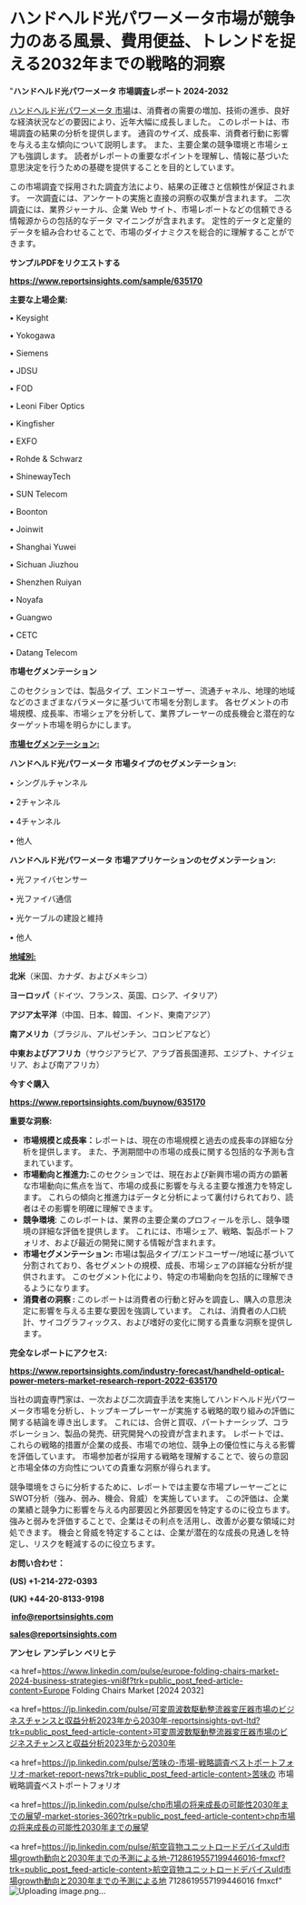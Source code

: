   # ハンドヘルド光パワーメータ市場が競争力のある風景、費用便益、トレンドを捉える2032年までの戦略的洞察

"<strong>ハンドヘルド光パワーメータ 市場調査レポート 2024-2032</strong>

<a href=https://www.reportsinsights.com/sample/635170>ハンドヘルド光パワーメータ 市場</a>は、消費者の需要の増加、技術の進歩、良好な経済状況などの要因により、近年大幅に成長しました。 このレポートは、市場調査の結果の分析を提供します。 通貨のサイズ、成長率、消費者行動に影響を与える主な傾向について説明します。 また、主要企業の競争環境と市場シェアも強調します。 読者がレポートの重要なポイントを理解し、情報に基づいた意思決定を行うための基礎を提供することを目的としています。

この市場調査で採用された調査方法により、結果の正確さと信頼性が保証されます。 一次調査には、アンケートの実施と直接の洞察の収集が含まれます。 二次調査には、業界ジャーナル、企業 Web サイト、市場レポートなどの信頼できる情報源からの包括的なデータ マイニングが含まれます。 定性的データと定量的データを組み合わせることで、市場のダイナミクスを総合的に理解することができます。

<strong><b>サンプルPDFをリクエストする</b></strong>

<a href=https://www.reportsinsights.com/sample/635170><strong><u>https://www.reportsinsights.com/sample/635170</u></strong></a>

<strong>主要な上場企業:</strong>

• Keysight

• Yokogawa

• Siemens

• JDSU

• FOD

• Leoni Fiber Optics

• Kingfisher

• EXFO

• Rohde & Schwarz

• ShinewayTech

• SUN Telecom

• Boonton

• Joinwit

• Shanghai Yuwei

• Sichuan Jiuzhou

• Shenzhen Ruiyan

• Noyafa

• Guangwo

• CETC

• Datang Telecom

<strong>市場セグメンテーション</strong>

このセクションでは、製品タイプ、エンドユーザー、流通チャネル、地理的地域などのさまざまなパラメータに基づいて市場を分割します。 各セグメントの市場規模、成長率、市場シェアを分析して、業界プレーヤーの成長機会と潜在的なターゲット市場を明らかにします。

<strong><u>市場セグメンテーション</u></strong><strong><u>:</u></strong>

<strong>ハンドヘルド光パワーメータ 市場タイプのセグメンテーション:</strong>

• シングルチャンネル

• 2チャンネル

• 4チャンネル

• 他人

<strong>ハンドヘルド光パワーメータ 市場アプリケーションのセグメンテーション:</strong>

• 光ファイバセンサー

• 光ファイバ通信

• 光ケーブルの建設と維持

• 他人

<strong><u>地域別</u></strong><strong><u>:</u></strong>

<strong>北米</strong>（米国、カナダ、およびメキシコ）

<strong>ヨーロッパ</strong>（ドイツ、フランス、英国、ロシア、イタリア）

<strong>アジア太平洋</strong>（中国、日本、韓国、インド、東南アジア）

<strong>南アメリカ</strong>（ブラジル、アルゼンチン、コロンビアなど）

<strong>中東およびアフリカ</strong>（サウジアラビア、アラブ首長国連邦、エジプト、ナイジェリア、および南アフリカ）

<strong>今すぐ購入</strong>

<a href=https://www.reportsinsights.com/buynow/635170><strong><u>https://www.reportsinsights.com/buynow/635170</u></strong></a>

<strong>重要な洞察:</strong>
<ul>
  <li><strong>市場規模と成長率：</strong>レポートは、現在の市場規模と過去の成長率の詳細な分析を提供します。 また、予測期間中の市場の成長に関する包括的な予測も含まれています。</li>
  <li><strong>市場動向と推進力:</strong>このセクションでは、現在および新興市場の両方の顕著な市場動向に焦点を当て、市場の成長に影響を与える主要な推進力を特定します。 これらの傾向と推進力はデータと分析によって裏付けられており、読者はその影響を明確に理解できます。</li>
  <li><strong>競争環境</strong>: このレポートは、業界の主要企業のプロフィールを示し、競争環境の詳細な評価を提供します。 これには、市場シェア、戦略、製品ポートフォリオ、および最近の開発に関する情報が含まれます。</li>
  <li><strong>市場セグメンテーション: </strong>市場は製品タイプ/エンドユーザー/地域に基づいて分割されており、各セグメントの規模、成長、市場シェアの詳細な分析が提供されます。 このセグメント化により、特定の市場動向を包括的に理解できるようになります。</li>
  <li><strong>消費者の洞察 : </strong>このレポートは消費者の行動と好みを調査し、購入の意思決定に影響を与える主要な要因を強調しています。 これは、消費者の人口統計、サイコグラフィックス、および嗜好の変化に関する貴重な洞察を提供します。</li>
</ul>
<strong>完全なレポートにアクセス:</strong>

<a href=https://www.reportsinsights.com/industry-forecast/handheld-optical-power-meters-market-research-report-2022-635170><strong><u><b>https://www.reportsinsights.com/industry-forecast/handheld-optical-power-meters-market-research-report-2022-635170</b></u></strong></a>

当社の調査専門家は、一次および二次調査手法を実施してハンドヘルド光パワーメータ市場を分析し、トップキープレーヤーが実施する戦略的取り組みの評価に関する結論を導き出します。 これには、合併と買収、パートナーシップ、コラボレーション、製品の発売、研究開発への投資が含まれます。 レポートでは、これらの戦略的措置が企業の成長、市場での地位、競争上の優位性に与える影響を評価しています。 市場参加者が採用する戦略を理解することで、彼らの意図と市場全体の方向性についての貴重な洞察が得られます。

競争環境をさらに分析するために、レポートでは主要な市場プレーヤーごとにSWOT分析（強み、弱み、機会、脅威）を実施しています。 この評価は、企業の業績と競争力に影響を与える内部要因と外部要因を特定するのに役立ちます。 強みと弱みを評価することで、企業はその利点を活用し、改善が必要な領域に対処できます。 機会と脅威を特定することは、企業が潜在的な成長の見通しを特定し、リスクを軽減するのに役立ちます。

<strong>お問い合わせ：</strong>

<strong>(US) +1-214-272-0393</strong>

<strong>(UK) +44-20-8133-9198</strong>

<strong> </strong><a href=info@reportsinsights.com><strong><u>info@reportsinsights.com</u></strong></a>

<a href=sales@reportsinsights.com><strong><u>sales@reportsinsights.com</u></strong></a>

<strong>アンセレ アンデレン ベリヒテ</strong>

<a href=https://www.linkedin.com/pulse/europe-folding-chairs-market-2024-business-strategies-vni8f?trk=public_post_feed-article-content>Europe Folding Chairs Market [2024 2032]</a>

<a href=https://jp.linkedin.com/pulse/可変周波数駆動整流器変圧器市場のビジネスチャンスと収益分析2023年から2030年-reportsinsights-pvt-ltd?trk=public_post_feed-article-content>可変周波数駆動整流器変圧器市場のビジネスチャンスと収益分析2023年から2030年</a>

<a href=https://jp.linkedin.com/pulse/苦味の-市場-戦略調査ベストポートフォリオ-market-report-news?trk=public_post_feed-article-content>苦味の 市場 戦略調査ベストポートフォリオ</a>

<a href=https://jp.linkedin.com/pulse/chp市場の将来成長の可能性2030年までの展望-market-stories-360?trk=public_post_feed-article-content>chp市場の将来成長の可能性2030年までの展望</a>

<a href=https://jp.linkedin.com/pulse/航空貨物ユニットロードデバイスuld市場growth動向と2030年までの予測による地-7128619557199446016-fmxcf?trk=public_post_feed-article-content>航空貨物ユニットロードデバイスuld市場growth動向と2030年までの予測による地 7128619557199446016 fmxcf</a>"
![Uploading image.png…]()
